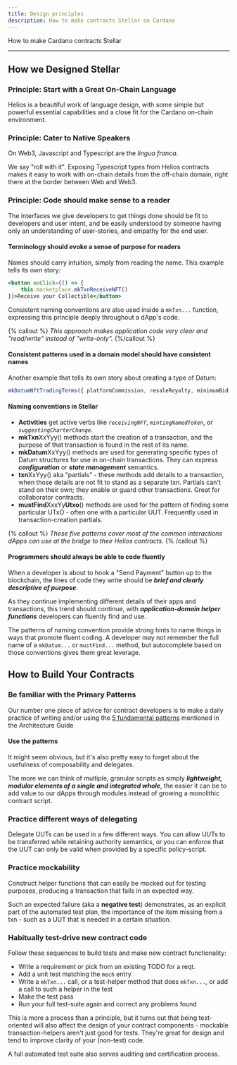```yaml
---
title: Design principles
description: How to make contracts Stellar on Cardano
---
```


How to make Cardano contracts Stellar

---

## How we Designed Stellar
### Principle: Start with a Great On-Chain Language

Helios is a beautiful work of language design, with some simple but powerful essential capabilities and a close fit for the Cardano on-chain environment.

### Principle: Cater to Native Speakers

On Web3, Javascript and Typescript are the _lingua franca_.  

We say "roll with it".  Exposing Typescript types from Helios contracts makes it easy to work with on-chain details from the off-chain domain, right there at the border between Web and Web3.

### Principle: Code should make sense to a reader

The interfaces we give developers to get things done should be fit to developers and user intent, and be easily understood by someone having only an understanding of user-stories, and empathy for the end user.

#### Terminology should evoke a sense of purpose for readers

Names should carry intuition, simply from reading the name.  This example tells its own story:
```jsx
<button onClick={() => {
    this.marketplace.mkTxnReceiveNFT()
}}>Receive your Collectible</button>
```

Consistent naming conventions are also used inside a `mkTxn...` function, expressing this principle deeply throughout a dApp's code.

{% callout %}
_This approach makes application code very clear and "read/write" instead of "write-only"._
{%/callout %}

#### Consistent patterns used in a domain model should have consistent names

Another example that tells its own story about creating a type of Datum:
```js
mkDatumNftTradingTerms({ platformCommission, resaleRoyalty, minimumBid })
```

#### Naming conventions in Stellar

  * **Activities** get active verbs like _`receivingNFT`_, _`mintingNamedToken`_, or _`suggestingCharterChange`_.  
  * **mkTxn**XxYyy() methods start the creation of a transaction, and the purpose of that transaction is found in the rest of its name.
  * **mkDatum**XxYyy() methods are used for generating specific types of Datum structures for use in on-chain transactions.  They can express ***configuration*** or ***state management***  semantics.
  * **txn**XxYyy() aka "partials" - these methods add details to a transaction, when those details are not fit to stand as a separate txn.  Partials can't stand on their own; they enable or guard other transactions.  Great for collaborator contracts.
  * **mustFind**XxxYy**Utxo**() methods are used for the pattern of finding some particular UTxO - often one with a particular UUT.  Frequently used in transaction-creation partials.

{% callout %}
_These five patterns cover most of the common interactions dApps can use at the bridge to their Helios contracts._
{% /callout %}

#### Programmers should always be able to code fluently

When a developer is about to hook a "Send Payment" button up to the blockchain, the lines of code they write should be ***brief and clearly descriptive of purpose***.

As they continue implementing different details of their apps and transactions, this trend should continue, with ***application-domain helper functions*** developers can fluently find and use.

The patterns of naming convention provide strong hints to name things in ways that promote fluent coding.  A developer may not remember the full  name of a `mkDatum...` or `mustFind...` method, but autocomplete based on those conventions gives them great leverage.

## How to Build Your Contracts

### Be familiar with the Primary Patterns

Our number one piece of advice for contract developers is to make a daily practice of writing and/or using the [5 fundamental patterns](/docs/reference/architecture-guide#top-patterns-for-stellar-contracts) mentioned in the Architecture Guide

#### Use the patterns

It might seem obvious, but it's also pretty easy to forget about the usefulness of composability and delegates.

The more we can think of multiple, granular scripts as simply ***lightweight, modular elements of a single and integrated whole***, the easier it can be to add value to our dApps through modules instead of growing a monolithic contract script.

### Practice different ways of delegating

Delegate UUTs can be used in a few different ways.  You can allow UUTs to be transferred while retaining authority semantics, or you can enforce that the UUT can only be valid when provided by a specific policy-script.  

### Practice mockability

Construct helper functions that can easily be mocked out for testing purposes, producing a transaction that fails in an expected way.

Such an expected failure (aka a **negative test**) demonstrates, as an explicit part of the automated test plan, the importance of the item missing from a txn - such as a UUT that is needed in a certain situation.

### Habitually test-drive new contract code

Follow these sequences to build tests and make new contract functionality:

  * Write a requirement or pick from an existing TODO for a reqt.
  * Add a unit test matching the `mech` entry
  * Write a `mkTxn...` call, or a test-helper method that does `mkTxn...`, or add a call to such a helper in the test
  * Make the test pass
  * Run your full test-suite again and correct any problems found

This is more a process than a principle, but it turns out that being test-oriented will also affect the design of your contract components - mockable transaction-helpers aren't just good for tests.  They're great for design and tend to improve clarity of your (non-test) code.

A full automated test suite also serves auditing and certification process.
